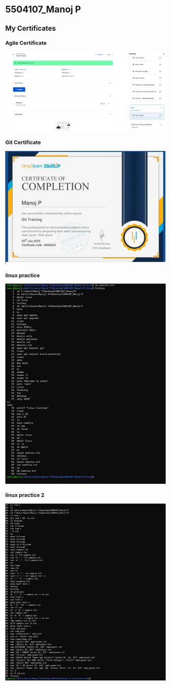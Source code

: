 # 5504107_Manoj P
## My Certificates

### Agile Certificate  
![Agile Certificate](sdlc/agile.png)

### Git Certificate  
![Git Certificate](git/certificates/git_certificate.jpg)

### linux practice
 ![Linux Practice](linux/practiceimages/linuxpractice.jpg)

 ### linux practice 2
 ![Linux Practice](linux/practiceimages/linuxpractice2.jpg)